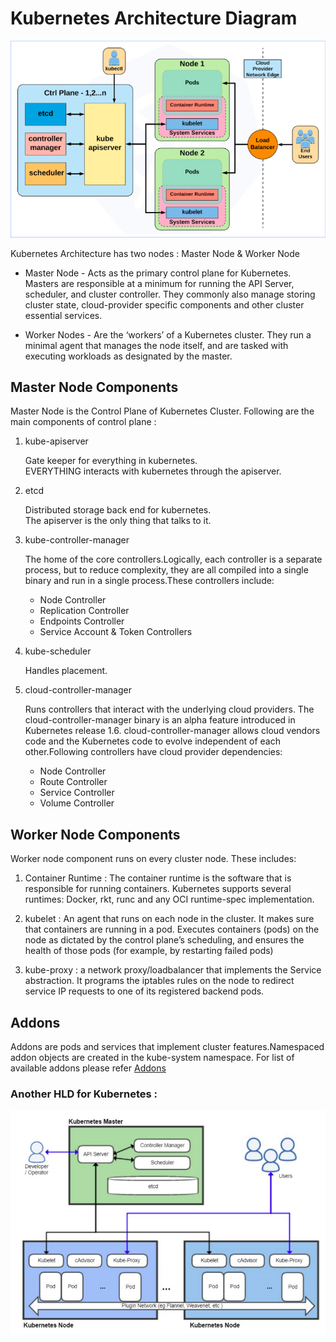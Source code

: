 # Kubernetes Architecture Diagram

![alt text](https://github.com/Shwetanshu/Kubernetes-example/blob/master/img/Architecture_Diagram.png)

Kubernetes Architecture has two nodes : Master Node & Worker Node

- Master Node - Acts as the primary control plane for Kubernetes. Masters are responsible at a minimum for running the API Server, scheduler, and cluster controller. They commonly also manage storing cluster state, cloud-provider specific components and other cluster essential services. 

- Worker Nodes - Are the ‘workers’ of a Kubernetes cluster. They run a minimal agent that manages the node itself, and are tasked with executing workloads as designated by the master. 

## Master Node Components

Master Node is the Control Plane of Kubernetes Cluster. Following are the main components of control plane :

1. kube-apiserver

   Gate keeper for everything in kubernetes.<br/>
   EVERYTHING interacts with kubernetes through the apiserver.

2. etcd

   Distributed storage back end for kubernetes.<br/>
   The apiserver is the only thing that talks to it.

3. kube-controller-manager

   The home of the core controllers.Logically, each controller is a separate process, but to reduce complexity, they are all compiled into a single binary and run in a single process.These controllers include:
      - Node Controller
      - Replication Controller
      - Endpoints Controller
      - Service Account & Token Controllers

4. kube-scheduler

   Handles placement.

5. cloud-controller-manager

   Runs controllers that interact with the underlying cloud providers. The cloud-controller-manager binary is an alpha feature introduced in Kubernetes release 1.6.
   cloud-controller-manager allows cloud vendors code and the Kubernetes code to evolve independent of each other.Following controllers have cloud provider dependencies:
      - Node Controller
      - Route Controller
      - Service Controller
      - Volume Controller

## Worker Node Components

Worker node component runs on every cluster node. These includes:

1. Container Runtime : The container runtime is the software that is responsible for running containers. Kubernetes supports several runtimes: Docker, rkt, runc and any OCI runtime-spec implementation.

2. kubelet : An agent that runs on each node in the cluster. It makes sure that containers are running in a pod. Executes containers (pods) on the node as dictated by the control plane’s scheduling, and ensures the health of those pods (for example, by restarting failed pods)

3. kube-proxy : a network proxy/loadbalancer that implements the Service abstraction. It programs the iptables rules on
the node to redirect service IP requests to one of its registered backend pods.

## Addons

Addons are pods and services that implement cluster features.Namespaced addon objects are created in the kube-system namespace. For list of available addons please refer [Addons](https://kubernetes.io/docs/concepts/cluster-administration/addons/)

### Another HLD for Kubernetes :

![alt text](https://github.com/Shwetanshu/Kubernetes-example/blob/master/img/K8s_HLD.png)
